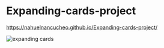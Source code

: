 
# Expanding-cards-project
https://nahuelnancucheo.github.io/Expanding-cards-project/

![expanding cards](https://user-images.githubusercontent.com/81537168/117517791-8b69d200-af73-11eb-9379-54e82c8d8019.png)

